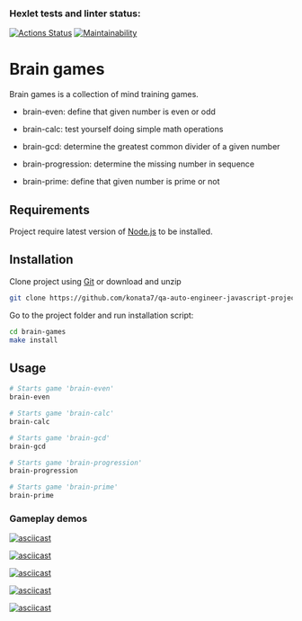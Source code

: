 ### Hexlet tests and linter status:
[![Actions Status](https://github.com/konata7/qa-auto-engineer-javascript-project-44/actions/workflows/hexlet-check.yml/badge.svg)](https://github.com/konata7/qa-auto-engineer-javascript-project-44/actions)
[![Maintainability](https://api.codeclimate.com/v1/badges/fd026661cf442b143f25/maintainability)](https://codeclimate.com/github/konata7/qa-auto-engineer-javascript-project-44/maintainability)


# Brain games
Brain games is a collection of mind training games.

* brain-even: define that given number is even or odd

* brain-calc: test yourself doing simple math operations

* brain-gcd: determine the greatest common divider of a given number

* brain-progression: determine the missing number in sequence

* brain-prime: define that given number is prime or not

## Requirements

Project require latest version of [Node.js](https://nodejs.org/en) to be installed.

## Installation

Clone project using [Git](https://git-scm.com/downloads) or download and unzip

```bash
git clone https://github.com/konata7/qa-auto-engineer-javascript-project-44.git brain-games
```

Go to the project folder and run installation script:

```bash
cd brain-games
make install
```

## Usage

```bash
# Starts game 'brain-even'
brain-even

# Starts game 'brain-calc'
brain-calc

# Starts game 'brain-gcd'
brain-gcd

# Starts game 'brain-progression'
brain-progression

# Starts game 'brain-prime'
brain-prime
```

### Gameplay demos

[![asciicast](https://asciinema.org/a/UFCJKKw36Po6uQY4YR07LDBaI.svg)](https://asciinema.org/a/UFCJKKw36Po6uQY4YR07LDBaI)

[![asciicast](https://asciinema.org/a/RcgmfF5s7cldQrHUAc7yYdrJN.svg)](https://asciinema.org/a/RcgmfF5s7cldQrHUAc7yYdrJN)

[![asciicast](https://asciinema.org/a/yml0w0gxxRN02c8D3aU8ba4Jn.svg)](https://asciinema.org/a/yml0w0gxxRN02c8D3aU8ba4Jn)

[![asciicast](https://asciinema.org/a/KoTYUeOjaDFAZZWlqmRN8LTol.svg)](https://asciinema.org/a/KoTYUeOjaDFAZZWlqmRN8LTol)

[![asciicast](https://asciinema.org/a/pcfdRT2szNBpvzGCW3OYobuxc.svg)](https://asciinema.org/a/pcfdRT2szNBpvzGCW3OYobuxc)

